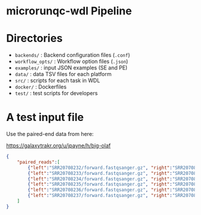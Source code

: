 microrunqc-wdl Pipeline
=============================================

# Directories

* `backends/` : Backend configuration files (`.conf`)
* `workflow_opts/` : Workflow option files (`.json`)
* `examples/` : input JSON examples (SE and PE)
* `data/` : data TSV files for each platform
* `src/` : scripts for each task in WDL
* `docker/` : Dockerfiles
* `test/` : test scripts for developers

# A test input file

Use the paired-end data from here:

https://galaxytrakr.org/u/jpayne/h/big-olaf

```json
{
    "paired_reads":[
        {"left":"SRR20708232/forward.fastqsanger.gz", "right":"SRR20708232/reverse.fastqsanger.gz"},
        {"left":"SRR20708233/forward.fastqsanger.gz", "right":"SRR20708233/reverse.fastqsanger.gz"},
        {"left":"SRR20708234/forward.fastqsanger.gz", "right":"SRR20708234/reverse.fastqsanger.gz"},
        {"left":"SRR20708235/forward.fastqsanger.gz", "right":"SRR20708235/reverse.fastqsanger.gz"},
        {"left":"SRR20708236/forward.fastqsanger.gz", "right":"SRR20708236/reverse.fastqsanger.gz"},
        {"left":"SRR20708237/forward.fastqsanger.gz", "right":"SRR20708237/reverse.fastqsanger.gz"}
    ]
}
```